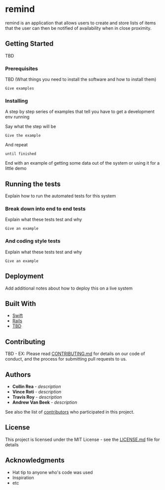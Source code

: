 # remind

remind is an application that allows users to create and store lists of items that the user can then be notified of availability when in close proximity.

## Getting Started

TBD

### Prerequisites

TBD (What things you need to install the software and how to install them)

```
Give examples
```

### Installing

A step by step series of examples that tell you have to get a development env running

Say what the step will be

```
Give the example
```

And repeat

```
until finished
```

End with an example of getting some data out of the system or using it for a little demo

## Running the tests

Explain how to run the automated tests for this system

### Break down into end to end tests

Explain what these tests test and why

```
Give an example
```

### And coding style tests

Explain what these tests test and why

```
Give an example
```

## Deployment

Add additional notes about how to deploy this on a live system

## Built With

* [Swift](https://developer.apple.com/library/content/documentation/Swift/Conceptual/Swift_Programming_Language/)
* [Rails](http://guides.rubyonrails.org/)
* [TBD]()

## Contributing

TBD - EX: Please read [CONTRIBUTING.md](https://gist.github.com/PurpleBooth/b24679402957c63ec426) for details on our code of conduct, and the process for submitting pull requests to us.

## Authors

* **Collin Rea** - *description*
* **Vince Roti** - *description*
* **Travis Roy** - *description*
* **Andrew Van Beek** - *description*

See also the list of [contributors](https://github.com/TrRo26/remind/settings/collaboration) who participated in this project.

## License

This project is licensed under the MIT License - see the [LICENSE.md](LICENSE.md) file for details

## Acknowledgments

* Hat tip to anyone who's code was used
* Inspiration
* etc
